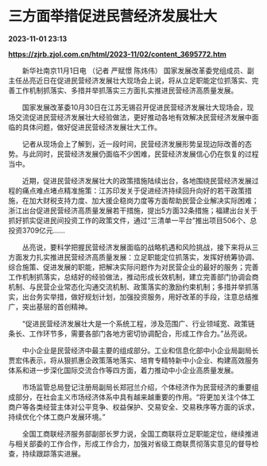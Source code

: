 # 三方面举措促进民营经济发展壮大

**2023-11-01 23:13**

**https://zjrb.zjol.com.cn/html/2023-11/02/content_3695772.htm**

　　新华社南京11月1日电 （记者 严赋憬 陈炜伟） 国家发展改革委党组成员、副主任丛亮近日在促进民营经济发展壮大现场会上说，将从立足职能定位抓落实、完善工作机制抓落实、多措并举抓落实三方面扎实推进民营经济高质量发展。

　　国家发展改革委10月30日在江苏无锡召开促进民营经济发展壮大现场会，现场交流促进民营经济发展壮大经验做法，更好推动各地有效解决民营经济发展中面临的具体问题，做好促进民营经济发展壮大工作。

　　记者从现场会上了解到，近一段时间，民营经济发展形势呈现边际改善的态势。与此同时，民营经济发展仍面临不少困难，民营经济发展信心仍在恢复的过程当中。

　　近期，促进民营经济发展壮大的政策措施陆续出台，各地围绕民营经济发展过程的痛点难点堵点精准施策：江苏印发关于促进经济持续回升向好的若干政策措施，在加大财税支持力度、加大援企稳岗力度等方面帮助民营企业解决实际困难；浙江出台促进民营经济高质量发展若干措施，提出5方面32条措施；福建出台关于抓好抓实促进民间投资工作的政策文件，通过“三清单一平台”推出项目506个、总投资3709亿元……

　　丛亮说，要科学把握民营经济发展面临的战略机遇和风险挑战，接下来将从三方面发力扎实推进民营经济高质量发展：立足职能定位抓落实，发挥好统筹协调、综合施策、促进发展的职能，把解决实际问题作为对民营企业的最好的服务；完善工作机制抓落实，总结好的经验做法，推动形成长效机制，建立完善部门协调会商机制、与民营企业常态化沟通交流机制、政策落实的激励约束机制；多措并举抓落实，出台务实举措，做好规划计划，加强投资服务，用好改革的手段，注意总结推广，突出基层的首创精神。

　　“促进民营经济发展壮大是一个系统工程，涉及范围广、行业领域宽、政策链条长、工作环节多，需要各部门各地方密切协调配合，形成工作合力。”丛亮说。

　　中小企业是民营经济中最主要的组成部分。工业和信息化部中小企业局副局长贾宏伟表示，将从狠抓惠企政策落地落实、培育专精特新中小企业、构建高效服务体系和进一步深化国际交流合作等四方面，着力推动中小企业高质量发展。

　　市场监管总局登记注册局副局长郑冠兰介绍，个体经济作为民营经济的重要组成部分，在社会主义市场经济体系中具有越来越重要的作用。“将更加关注个体工商户等各类经营主体对公平竞争、权益保护、交易安全、交易秩序等方面的诉求，持续优化个体工商户发展环境。”

　　全国工商联经济服务部副部长罗力说，全国工商联将立足职能定位，继续推进与相关部委的工作合作，形成工作合力，加强对省级工商联贯彻落实意见的督导检查，持续跟踪落实进展。